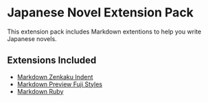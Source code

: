 # Japanese Novel Extension Pack

This extension pack includes Markdown extentions to help you write Japanese novels.

## Extensions Included

- [Markdown Zenkaku Indent](https://marketplace.visualstudio.com/items?itemName=ccnxpt.markdown-zenkaku-indent)
- [Markdown Preview Fuji Styles](https://marketplace.visualstudio.com/items?itemName=fuji-nakahara.markdown-preview-fuji-styles)
- [Markdown Ruby](https://marketplace.visualstudio.com/items?itemName=fuji-nakahara.markdown-ruby)
